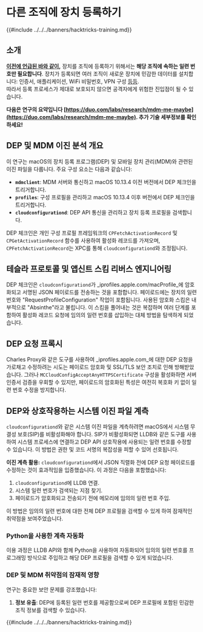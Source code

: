 # 다른 조직에 장치 등록하기

{{#include ../../../banners/hacktricks-training.md}}

## 소개

[**이전에 언급된 바와 같이**](#what-is-mdm-mobile-device-management)**,** 장치를 조직에 등록하기 위해서는 **해당 조직에 속하는 일련 번호만 필요합니다**. 장치가 등록되면 여러 조직이 새로운 장치에 민감한 데이터를 설치합니다: 인증서, 애플리케이션, WiFi 비밀번호, VPN 구성 [등등](https://developer.apple.com/enterprise/documentation/Configuration-Profile-Reference.pdf).\
따라서 등록 프로세스가 제대로 보호되지 않으면 공격자에게 위험한 진입점이 될 수 있습니다.

**다음은 연구의 요약입니다 [https://duo.com/labs/research/mdm-me-maybe](https://duo.com/labs/research/mdm-me-maybe). 추가 기술 세부정보를 확인하세요!**

## DEP 및 MDM 이진 분석 개요

이 연구는 macOS의 장치 등록 프로그램(DEP) 및 모바일 장치 관리(MDM)와 관련된 이진 파일을 다룹니다. 주요 구성 요소는 다음과 같습니다:

- **`mdmclient`**: MDM 서버와 통신하고 macOS 10.13.4 이전 버전에서 DEP 체크인을 트리거합니다.
- **`profiles`**: 구성 프로필을 관리하고 macOS 10.13.4 이후 버전에서 DEP 체크인을 트리거합니다.
- **`cloudconfigurationd`**: DEP API 통신을 관리하고 장치 등록 프로필을 검색합니다.

DEP 체크인은 개인 구성 프로필 프레임워크의 `CPFetchActivationRecord` 및 `CPGetActivationRecord` 함수를 사용하여 활성화 레코드를 가져오며, `CPFetchActivationRecord`는 XPC를 통해 `cloudconfigurationd`와 조정됩니다.

## 테슬라 프로토콜 및 앱신트 스킴 리버스 엔지니어링

DEP 체크인은 `cloudconfigurationd`가 _iprofiles.apple.com/macProfile_에 암호화되고 서명된 JSON 페이로드를 전송하는 것을 포함합니다. 페이로드에는 장치의 일련 번호와 "RequestProfileConfiguration" 작업이 포함됩니다. 사용된 암호화 스킴은 내부적으로 "Absinthe"라고 불립니다. 이 스킴을 풀어내는 것은 복잡하며 여러 단계를 포함하여 활성화 레코드 요청에 임의의 일련 번호를 삽입하는 대체 방법을 탐색하게 되었습니다.

## DEP 요청 프록시

Charles Proxy와 같은 도구를 사용하여 _iprofiles.apple.com_에 대한 DEP 요청을 가로채고 수정하려는 시도는 페이로드 암호화 및 SSL/TLS 보안 조치로 인해 방해받았습니다. 그러나 `MCCloudConfigAcceptAnyHTTPSCertificate` 구성을 활성화하면 서버 인증서 검증을 우회할 수 있지만, 페이로드의 암호화된 특성은 여전히 복호화 키 없이 일련 번호 수정을 방지합니다.

## DEP와 상호작용하는 시스템 이진 파일 계측

`cloudconfigurationd`와 같은 시스템 이진 파일을 계측하려면 macOS에서 시스템 무결성 보호(SIP)를 비활성화해야 합니다. SIP가 비활성화되면 LLDB와 같은 도구를 사용하여 시스템 프로세스에 연결하고 DEP API 상호작용에 사용되는 일련 번호를 수정할 수 있습니다. 이 방법은 권한 및 코드 서명의 복잡성을 피할 수 있어 선호됩니다.

**이진 계측 활용:**
`cloudconfigurationd`에서 JSON 직렬화 전에 DEP 요청 페이로드를 수정하는 것이 효과적임을 입증했습니다. 이 과정은 다음을 포함했습니다:

1. `cloudconfigurationd`에 LLDB 연결.
2. 시스템 일련 번호가 검색되는 지점 찾기.
3. 페이로드가 암호화되고 전송되기 전에 메모리에 임의의 일련 번호 주입.

이 방법은 임의의 일련 번호에 대한 전체 DEP 프로필을 검색할 수 있게 하여 잠재적인 취약점을 보여주었습니다.

### Python을 사용한 계측 자동화

이용 과정은 LLDB API와 함께 Python을 사용하여 자동화되어 임의의 일련 번호를 프로그래밍 방식으로 주입하고 해당 DEP 프로필을 검색할 수 있게 되었습니다.

### DEP 및 MDM 취약점의 잠재적 영향

연구는 중요한 보안 문제를 강조했습니다:

1. **정보 유출**: DEP에 등록된 일련 번호를 제공함으로써 DEP 프로필에 포함된 민감한 조직 정보를 검색할 수 있습니다.

{{#include ../../../banners/hacktricks-training.md}}
